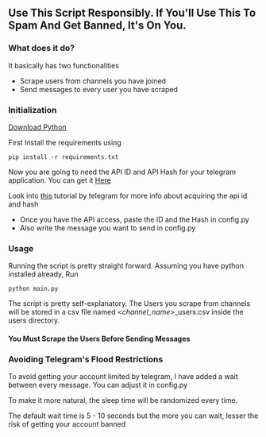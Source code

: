 ## Use This Script Responsibly. If You'll Use This To Spam And Get Banned, It's On You.

### What does it do?
It basically has two functionalities

 - Scrape users from channels you have joined
 - Send messages to every user you have scraped 

### Initialization

[Download Python](https://www.python.org/downloads/)


First Install the requirements using
    
    pip install -r requirements.txt

Now you are going to need the API ID and API Hash for your telegram application. You can get it [Here](https://my.telegram.org)

Look into [this](https://core.telegram.org/api/obtaining_api_id) tutorial by telegram for more info about acquiring the api id and hash 

 - Once you have the API access, paste the ID and the Hash in config.py
 - Also write the message you want to send in config.py

### Usage

Running the script is pretty straight forward. Assuming you have python installed already, Run

    python main.py

The script is pretty self-explanatory. The Users you scrape from channels will be stored in a csv file named <_channel_name_>_users.csv inside the users directory.

#### You Must Scrape the Users Before Sending Messages

### Avoiding Telegram's Flood Restrictions

To avoid getting your account limited by telegram, I have added a wait between every message. You can adjust it in config.py

To make it more natural, the sleep time will be randomized every time. 

The default wait time is 5 - 10 seconds but the more you can wait, lesser the risk of getting your account banned


